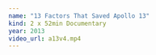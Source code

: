 ```yaml
---
name: "13 Factors That Saved Apollo 13"
kind: 2 x 52min Documentary
year: 2013
video_url: a13v4.mp4
---
```

